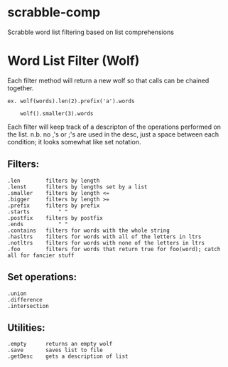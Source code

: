 # scrabble-comp
Scrabble word list filtering based on list comprehensions

# Word List Filter (Wolf)

Each filter method will return a new wolf so that calls can be chained together.

    ex. wolf(words).len(2).prefix('a').words

        wolf().smaller(3).words

Each filter will keep track of a descripton of the operations performed on the list.
n.b. no ,'s or ;'s are used in the desc, just a space between each condition; it looks
somewhat like set notation.

## Filters:
    .len        filters by length
    .lenst      filters by lengths set by a list
    .smaller    filters by length <=
    .bigger     filters by length >=
    .prefix     filters by prefix
    .starts         " "
    .postfix    filters by postfix
    .ends           " "
    .contains   filters for words with the whole string
    .hasltrs    filters for words with all of the letters in ltrs
    .notltrs    filters for words with none of the letters in ltrs
    .foo        filters for words that return true for foo(word); catch all for fancier stuff

## Set operations:
    .union
    .difference
    .intersection

## Utilities:
    .empty      returns an empty wolf
    .save       saves list to file
    .getDesc    gets a description of list

